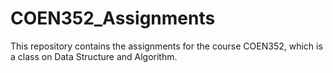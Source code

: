 # COEN352_Assignments
This repository contains the assignments for the course COEN352, which is a class on Data Structure and Algorithm.
